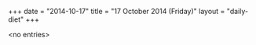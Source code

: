+++
date = "2014-10-17"
title = "17 October 2014 (Friday)"
layout = "daily-diet"
+++

\<no entries\>